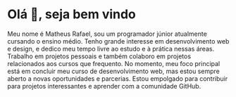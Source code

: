 <h1>Olá 👋, seja bem vindo</h1>
<p style="">Meu nome é Matheus Rafael, sou um programador júnior atualmente cursando o ensino médio. Tenho grande interesse em desenvolvimento web e design, e dedico meu tempo livre ao estudo e à prática nessas áreas. Trabalho em projetos pessoais e também colaboro em projetos relacionados aos cursos que frequento. No momento, meu foco principal está em concluir meu curso de desenvolvimento web, mas estou sempre aberto a novas oportunidades e parcerias. Estou empolgado para contribuir para projetos interessantes e aprender com a comunidade GitHub.</p>